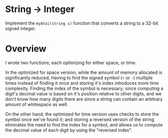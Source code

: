 String -> Integer
=================

Implement the `myAtoi(string s)` function that converts a string to a 32-bit signed integer.

Overview
========

I wrote two functions; each optimizing for either space, or time. 

In the optimized for space version, while the amount of memory allocated is significantly reduced,
Having to find the signed symbol (`+` or `-`) multiple times instead of finding it once and storing it's index introduces more time complexity.
Finding the index of the symbol is necessary; since computing a digit's decimal value is based on it's position relative to other digits,
and we don't know  how many digits there are since a string can contain an arbitrary amount of whitespace as well.

On the other hand, the optimized for time version uses checks to store the symbol once we've found it; and storing a reversed version of the string
eliminates the need to find the index for a symbol, and allows us to compute the decimal value of each digit by using the "reversed index".
